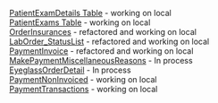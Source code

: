 [PatientExamDetails Table](https://app.asana.com/1/7153196700226/project/1209308814928714/task/1208605163907332?focus=true) - working on local\
[PatientExams Table](https://app.asana.com/1/7153196700226/project/1209308814928714/task/1208605163907334?focus=true) - working on local\
[OrderInsurances](https://app.asana.com/1/7153196700226/project/1209308814928714/task/1208793862997255?focus=true) - refactored and working on local\
[LabOrder_StatusList](https://app.asana.com/1/7153196700226/project/1209308814928714/task/1208793780160094?focus=true) - refactored and working on local\
[PaymentInvoice](https://app.asana.com/1/7153196700226/project/1209308814928714/task/1208772744098120?focus=true) - refactored and working on local\
[MakePaymentMiscellaneousReasons](https://app.asana.com/1/7153196700226/project/1209308814928714/task/1208783927071825?focus=true) - In process\
[EyeglassOrderDetail](https://app.asana.com/1/7153196700226/project/1209308814928714/task/1208786016901189?focus=true) - In process\
[PaymentNonInvoiced](https://app.asana.com/1/7153196700226/project/1209308814928714/task/1208772744098115?focus=true) - working on local\
[PaymentTransactions](https://app.asana.com/1/7153196700226/project/1209308814928714/task/1208772744098109?focus=true) - working on local
